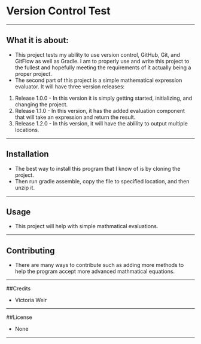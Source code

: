 # Version Control Test
***
## What it is about:
* This project tests my ability to use version control, GitHub, Git, and GitFlow as well as Gradle. I am to properly use and write this project to the fullest and hopefully meeting the requirements of it actually being a proper project.
* The second part of this project is a simple mathematical expression evaluator. It will have three version releases:
1. Release 1.0.0 - In this version it is simply getting started, initializing, and changing the project.
2. Release 1.1.0 - In this version, it has the added evaluation component that will take an expression and return the result.
3. Release 1.2.0 - In this version, it will have the ablility to output multiple locations.
***
## Installation
* The best way to install this program that I know of is by cloning the project.
* Then run gradle assemble, copy the file to specified location, and then unzip it.
***
## Usage
* This project will help with simple mathmatical evaluations.
***
## Contributing
* There are many ways to contribute such as adding more methods to help the program accept more advanced mathmatical equations.
***
##Credits
* Victoria Weir
***
##License
* None
***
